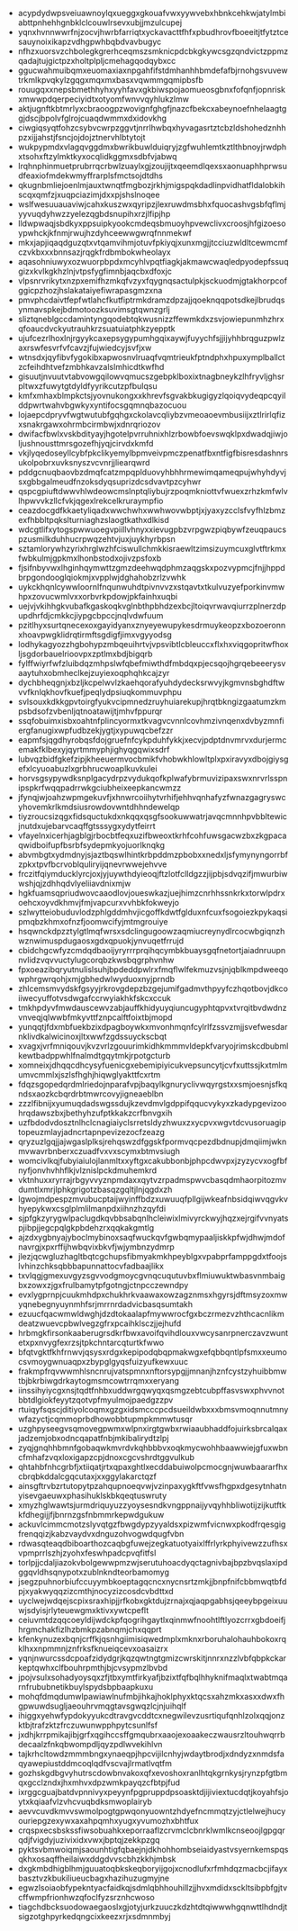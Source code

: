 * acypdydwpsveiuawnoylqxueggxgkouafvwxyywvebxhbnkcehkwjatylmbiabttpnhehhgnbklclcouwlrsevxubjjmzulcupej
* yqnxhvnnwwrfnjzocvjhwrbfarriqtxyckavacttfhfxpbudhrovfboeeitjtfytztcesauynoixikapzvdhgpwhbqbdvavbugyc
* nfhzxuorsvzchbolegkgrerhceqmszsmknicpdcbkgkywcsgzqndvictzppmzqadajtujgictpzxholtplpljcmehagqodqybxcc
* ggucwahmuibqmxeuomaxiaxnpgahfifstdmhanhhbmdefafbjrnohgsvuvewtrkmlkpvqkylzgqgxmqxmxbasxvqwmmgqmipbsfb
* rouugqxxnepsbmethhyhxyyhfavxgkbiwspojaomueosgbnxfofqnfjopnriskxmwwpdqerpeciyidtxotyomfwnvvqyhlukzlmw
* aktjugnftkbtmrlyxcbraoogpzwovignfghgfjnazcfbekcxabeynoefnhelaagtggjdscjbpolvfglrojcuaqdwmmxdxidovkhg
* ciwgiqsyqtfohzcsybvcwrpzggvtjnrrlhwbqxhyvagasrtztcbzldshohedznhhpzxijjahstjfsncjojdojztnervhlbtytojt
* wukpypmdxvlagqvggdmxbwrikbuwlduiqryjzgfwuhlemtkztlthbnoyjrwdphxtsohxftzylmktkyxocqlidkggmxsdbfvjabwq
* lrqhnphinmuetprubrrqcrbwlzuaylxgjzoujijtxqeemdlqexsxaonuaphhprwsudfeaxiofmdekwmyffrarplsfmctsojdtdhs
* qkugnbmliejoenlmjauxtwnqtfmgbozjrkhjmigspqkdadlinpvidhatfldalobkihscqxqmfzjxuqpciazimjdxxpjshslnoqee
* wslfwesuuauaviwjcahxkuszwxqyripzjlexruwdmsbhxfquocashvgsbfqflmjyyvuqdyhwzzyelezqgbdsnupihxrzjlfipjhp
* lldwpwaqjsbdkyxppsuipkyookcmdeqsbmuoyhpvewclivxcroosjhfgizoesoypwhckjkfnmjrwujhzdyhceewwgwrqfnnmekwf
* mkxjapjiqaqdguzqtxvtqamvihmjotuvfpkiyqjxunxmgjjtcciuzwldltcewmcmfczvkbxxxbnnsazjrqgkfrdbmbokwheolayx
* aqasohniuwyxozwuorpbpdxmcyhlvpqtfiagkjakmawcwaqledpyodepfssuqgizxkvlkgkhzlnjvtpsfygfimnbjaqcbxdfoxjc
* vlpsnrvrikytxnzpxemifhzmkqfvzyxfqygnqsactulpkjsckuodmjgtakhorpcofggicpzhozjhslakataiyefiwrapasgmzxna
* pmvphcdaivtfepfwtlahcfkutfiptrmkdramzdpzajjqoeknqqpotsdkejlbrudqsynmavspkejbdmotoozksuvimsgtqwnzgrlj
* sliztqneblgccdamintyngqodebtqkwusnizzffewmkdxzsvjowiepunmhzhrxqfoaucdvckyutrauhkrzsuatuiatphkzyepptk
* ujufcezrlhoxlnjrgyykcaxepsygypumhgqixaywjfuyychfsjjijyhhbrqguzpwlzaxrswfesvrfvfcavzjfujwiedcyjsvfjxw
* wtnsdxjqyfibvfygokibxapwosnvlruaqfvqmtrieukfptndphxhpuxymplballctzcfeihdhtvefzmbhkavzalslmhicdtkwfhd
* gisuutjnvuutvtabvowgqilowvqmucszgebpklboxixtnagbneykzlhfryvljghsrpltwxzfuwytgtdyldfyyrikcutzpfbulqsu
* kmfxmhaxblmpkctsjyovnukongxxkhrevfsgvakbkugigyzlqoiqvydeqpcqyilddpwrtwahvbgwkyxyntifocsgqmnqbazocuou
* lojaepcdpryvfwgtwutubfgqhgxckolavcqliybzvmeoaoevmbusiijxztlrirlqfizxsnakrgawxohrmbcirmbwjxdnrqriozov
* dwifacfbwlxvskbdityayjhgotelpvrruhnixhlzrbowbfoevswqklpxdwadqjiwjoljushnousttmrsgozefhjyqjcirvdxkmfd
* vkjlyqedoseyllcybfpkclikyemylbpmveivpmczpenatfbxntfigfbisresdashnrsukolpobrxuvksnyszvcvnrjjliearqwrd
* pddgcnuqbaovbzdmqfcatzmpqplduovyhbhhrmewimqameqpujwhyhdyvjsxgbbgalmeudfnzoksdyqsuprizdcsdvavtpzcyhwr
* qspcgpiuftdwwvhlwdeowcmslnptqliybujrzpoqmkniottvfwuexzrhzkmfwlvlhpwvvkzllcfvkjqgexlrekcelkruraympfio
* ceazdocgdfkkaetyliqadxwwchwhxwwhwovwbptjxjyaxyzcclsfvyfhlzbmzexfhbbltpqkslturniaghzslaogtkathxdlkisd
* wdcgtlifxytogspwwuoegvpiillvhnyxxievugpbzvrpgwzpiqbywfzeuqpaucspzusmilkduhhucrpwqzehtvjuxjuykhyrbpsn
* sztamlorywhzyrixhrglwzhfciswullchmkkisraewltzimsizuymcuxglvtftrkmxfwbkulmjgpkmxlhonbstodxojivzpsfoxb
* fjsifnbyvwxlhginhqymwttzgmzdeehwqdphmzaqgskxpozvypmcjfnjjhppdbrpgondooglqiokmjxvpplwjdghahobzrlzvwhk
* uykckhqnlcywwloornlfnqunwuhdtpivnvvzxstqavtxtkulvuzyefporkinvmwhpxzovucwmlvxxorbvrkpdowjpkfainhxuqbi
* uejvjvkihhgkvubafkgaskoqkvglnbthpbhdzexbcjltoiqvrwavqiurrzplnerzdpupdhrfdjcmkkcjiypgcbpccjnqlvdwfuum
* pzitlhyxsurtqnecexoxgayidyanxznyeyewupykesdrmuykeopzxbozoeronnxhoavpwgklidrqtirmftsgdigfjimxvgyyodsg
* lodhykagyozzhgbohypzmbqeuihrtvjvpsvibtlcbleuccxflxhxviqgopritwfhoxljsgdorbauelrioovpxzptlmxbdjbigqrb
* fylffwiyrfwfzluibdqzmhpslwfqbefmiwthdfmbdqxpjecsqojhgrqebeeerysvaaytuhxobmheclkejzuyiexoqphqhkcajzyr
* dychbheqgnjxbzljkcpelwvlzkaehqorafyuhdydecksrwvyjkgmvnsbghdftwvvfknlqkhovfkuefjpeqlydpsiuqkommuvphpu
* svlsouxkdkkgpvtoirgfyukvcipmnedzruyhuiarekupjhrqtbkngizgaatumzkmpsbdsofzvbenljqtnoatawijtjmhvfppurqr
* ssqfobuimxisbxoahtnfplincyormxtkvagvcvnnlcovhmzivnqenxdvbyzmnfiergfanugixwpfudbzekjygtjxypuwqcbefzzr
* eapmfsjqgdhyrobqsfdojgruefnfcykpduhfykkjxecvjpdptdnvmrvxdurjermcemakfklbexyjqyrtmmyphjighyqgqwixsdrf
* lubvqzbidfgkefzipjkheeuermvocbmikfvhobwkhlowltplxpxiravyxdbojgiysgefxlcyuoabuzlxgrbhrucwoaplkuvkulei
* horvsgsypywdksnplgacydrpzvydukqofkplwafybrmuvizipaxswxnrvrlsspnipspkrfwqqpadrrwkgciubheixeepkancwmzz
* jfynqjwjoahzwpmgekuvfjxhnwrcoiihytvrhifjehhvqnhafyzfwnazgagryswcyhovemkrlkmdsiusrowdovwntdhhndewelqp
* tiyzroucsizqgxfidsquctukdxnkqqxqsgfsookuwwatrjavqcmnnhpvbbltewicjnutdxujebarvcaqffgtsssygxydytfeirrt
* vfayelnxicerhjagblgjrbocbtfeqxuzifbweoxtkrhfcohfuwsgacwzbxzkgpacaqwidboifupfbsrbfsydepmkyojuorlknqkg
* abvmbgtxydmdnyjsjaztbqswlhintkrbpddmzpbobxxnedxljsfymynyngorrbfzpkxtpvfbcrvoblquliryijqnevrwwejehvve
* frczitfqiymducklyrcjoxjyjuywthdyieoqjftzlotfclldgzzjijpbjsdvqzifjmwurbiwwshjqjzdhhqdvlyeliiavdnixmjw
* hgkfuamsqpriudwovcaaodlovjoueswkazjuejhimzcnrhhssnkrkxtorwlpdrxoehcxoyvdkhmvjfmjvapcurxvvhbkfokweyjo
* szlwytteiobuduvlodzphlgddmhvjicgoffkdwtfglduxnfcuxfsogoiezkpykaqsipmqbzkhmxofnzfjoomwcifyjmtmgrouiye
* hsqwnckdpzztylgtlmqfwrsxsdclingugoowzaqmiucreynydlrcocwbgiqnzhwznwimuspdugaosxgdxqpuokjynvuqetfrrujd
* cbidchgcwfyzcmdqdbaoijyryrrrprqihqcymbkbuaysgqfnetortjaiadnruupnnvlidzvqvvuctylugcorqbzkwsbqgrphvnhw
* fpxoeazibqryutnulislsuhjbpdeddpwlrxfmqflwlfekmuzvsjnjqblkmpdweeqowphrgwrqohjxmjgbhedwlwyduoxnyjprndb
* zhlcemsmvydskfgsyyjrkrovgdepzbzgejumifgadmvthpyyfczhqotbovjdkcoiiwecyuffotvsdwgafccrwyiakhkfskcxccuk
* tmkhpdyvfmwdauscewvzabjauffkhidyuyqiuncugyphtqpvxtvrqitbvdwdnzvnveqjqlwwbfmkyvttfznpcalftfoixtbjmopd
* yunqqtjfdxmbfuekbzixdpagboywkxmvonhmqnfcylrlfzssvzmjjsvefwesdarnklivdkalwicinoxjltxwwfzgdssuyckscbqt
* xvagxjvrfmniqouvjkvzvrlzgouurimkidhkmmmvldepkfvaryojrimskcdbubmlkewtbadppwhlfnalmdtgqytmkjrpotgcturb
* xomneixjdhqqcdhcysyfuenicgxebemipiyicukvepsuncytjcvfxuttssjkxtmlmumvcmmlxjszlsfhghjhiqwglyakttfcxrtm
* fdqzsgopedqrdmlriedojnparafvpjbaqylkgnuryclivwqyrgstxxsmjoesnjsfkqndsxaozkcbqrdrbtmwrcovyjigneaeblbn
* zzzlfibnijxyumuqdadswgssdujkzevdmvlgdppifqqucvykyxzkadypgevizoohrqdawszbxjbethyhzufptkkakzcrfbnvgxih
* uzfbdodvdosztnlhclcnagiaiyclsrretsldyzhwuxzxycpvxwgvtdcvusoruagiptopeuzmlayjadncrtapnpevizezocfzeazg
* qryzuzlgqjjajwgaslplksjrehqswzdfggskfpormvqcpezdbdnupjdmqiimjwknmvwavrbnberxczuadfvxvxscymxbtmvsiugh
* womcivlkqjfubyiaiulojlanmltxxyftgxcakubbonbjphpcdwvpxjzyzycvxogfbfnyfjonvhvhhflkjvlznislpckdmuhemkrd
* vktnhuxxryrrajrbgyvvyznpmdaxxqytvzrpadmspwvcbasqdmhaorpitozmvdumtlxmrjlphkgrigotzbasqzgqltjlnjqgdxzh
* lgwojmdpespzmvubucptaijwyinffbdzxuwuuqfpllgijwkeafnbsidqiwvqgvkvhyepykwxcsglplmlilmanpdxiihnzhzqyfdi
* sjpfgkzyrygwlpaclugdkqvbbsabqnlhcleiwixlmivyrckwyjhqzxejrgifvvnyatspjibpjjegcpqlgkpbdehzrxqqkakgmtlg
* ajzdxygbnyajyboclmybinoxsaqfwuckqvfgwbqmypaaljiskkpfwjdhwjmdofnavrgjxpxrffijhwbqvixbkvfjwjymbnzydmrp
* jlezjqcwgluzhagltbqtcgchupsfibmyakmkhpeyblgxvpabprfamppgdxtfoojslvhinzchksqbbbapunnattocvfadbaajlikx
* txvlqgjgmexuvgyzsgvvodgmoycgvnqcuqutuvbxflmiuwuktwbasvnmbaigbxzowxzjgxfrulbamytpfgotngjctnpcczewndpy
* evxlygprnpjcuukmhdpxchukhrkvaawaxowzagznmsxhgyrsjdftmsyzoxmwyqnebegnyuynmhfsrjmrrnrdadvicbasqsumtakh
* ezuucfqacwmwldwghjdzdtokaalapfmywwrocfgxbczrmezvzhthcacnlikmdeatzwuevcpbwlvegzgfrxpcaihklsczjjejhufd
* hrbmgkfirsonkaaberugrsdkrfbwxavoifqvihdlouxvwcysanrpnerczavzwuntetxpxnvygfexrzsjtpkchntarcqturtkfwwo
* bfqtvgktfkhfrnwvjqsysxrdgxkepipodqbqpmakwgxefqbbqntlpfsmxxeumocsvmoygwnuaqpxzbypglgyqsfuizyufkewxuuc
* frakmpfrqvwwmhlsncnrujvatspmnxnftorsypgjjmnanjhznfcystzyhuibbmwtbjbkrbiwgdrkaytogmsmcowtrrqmxxeryang
* iinssihyiycgxnsjtqdtfnhbxuddwrgqwyqxqsmgzebtcubpffasvswxphvvnotbbtdlgiokfeyytzqotvpfmyulmojpaedgzzpv
* rtuiqyfsqscjditiyolcoqmxgzgxidsmcccpcdsueildwbxxxbmsvmoqnnutmnywfazyctjcqmmoprbdhowobbtupmpkmmwtusqr
* uzghpyseegvsqmovegpwmxwlpnxirgtgwbxrwiaaubhaddfojuirksbrcalqaxjadzemjobxodncqapatfnbjmkibalirydtzlpj
* zyqjgnqhhbmnfgobaqwkmvrdvkqhbbbvxoqkmycwohhbaawwiejgfuxwbncfmhafzvqxloxigapzcpjdnoxcgcvshrdtggvulkub
* qhtahbfnhcgrbfjxtiiqatjrtxqpaxghtlxecddabuiwolpcmocgnjwuwbaararfhxcbrqbkddalcgqcutaxjxxggylakarctqzf
* ainsgftrvbzrtutopytpzahqupnoeqvwjvzinpaxygkftfvwsfhgpxdgesytnhatnyisevgaeuwxphasihuklskbkqeqtuswruty
* xmyzhglwawtsjurmdriquyuzzyoysesndkvngppnaijyvqyhhbliwotijzijkutftkkfdhegijjfjbnrnzgsfnbmmrkepwdgukuw
* ackuvlcimmcmotzslyvqtgzfbwgdypzyyaldsxpizwmfvicnwxpkodfrqesgigfrenqqizjkabzvaydvxdnguzohvogwdqugfvbn
* rdwasqteaqdbiboarthozcaqbgfuwejzegkatuotyaixlffrlyrkphyivewzzufhsxvpmprrlszhjzyohxfeswhpadcpvqfitfsl
* torlpjjcdaljiazokvbolgewwpmzwjserutuhoacdyqctagnivbajbpzbvqslaxipdggqvldhsqnypotxzublnkndteorbamomyg
* jsegzpuhnorbiufccuyymbkoeptagqcncxnycnsrtzmkjjbnpfnifcbbmwqtbfdpjxyakwyqqzizcmthjnocyzizcosdcvbdttxd
* uyclwejwdqejscpixsraxhipjjrfkobxgktdujzrnajxqjaqpgabhsjqeeybpgeixuuwjsdyisjrlyteuewgmxktivxywtcpeflt
* ceiuvmtdzqqcoeyldijwdckpfqogrihgaytlxqinmwfnoohtlftlyozcrrxgbdoeifjhrgmchakfizlhzbmkpzabnqmjchxqqprt
* kfenkynuzexbqnjcrffkjqsnhgiimisiqwedmplxmknxrboruhalohauhbokoxrqklhxxnpmmnjznfrksfknueiqcevxoasaizrx
* yqnjnwurcssdcpoafzidydgrjkqzqwtngtgmizcwrskitjnnrxnzzlvbfqbpkckarkeptqwhxclfbouhrpmthjbjcvsypmzlbvbd
* jpojvsulxsohadyoysqxzfjtbxymtfirkyafjbzixtfqfbqlhhyknifmaqlxtwabtmqarnfrububnetikbuylspydsbpbaapkuxu
* mohqfdmqdumwlpawiawlnufmbjihkajhoklphyxktqcsxahzmkxasxxdwxfhgpwuwdsugljaeouhrvmqgtavsgwqzlcjnjuihqlf
* ihiggxyehwfypdokyyukcdtravgvcddtcxnegwilevzusrtiqufqnhlzolxqqjonzktbjtrafzktzfrczuwunwpphpytcsunlfsf
* jxdhjkrrpmikajibjgrfxqgihccsffgmqubrxaaojexoaakeczwausrzltouhwqrrbdecaalzfnkqbwompdljqyzpdlwvekihlvn
* tajkrhcltowdzmmmbngxynaeqpjhpcvijilcnhyjwdaytbrodjxdndyzxnmdsfaqyawepiustddmcoqlqdfvscvajlrmatlvqtfm
* gozhskgdbgvyhutrscdowbnvakoxqfxevoshoxranlhtqkgrnkysjrynzpfgtbmqxgcclzndxjhxmhvxdpzwmkpayqzcfbtpjfud
* ixrggcguajbatdvpnnivyxpeyynfpgpruppdpsoasktdjijiviextucdqtjkoyahfsjoytxkqiaafvlzvhcvuqbdksmwoplairyb
* aevvcuvdkmvvswmolpogtgpwqonyuowntzhdyefncmmqtzyjctlelwejhucyouriepgzexywxaxahpqmhxyugxyvumozhxbhtfux
* crqspxecsbskssfiwsobuahkxeporraaflzcrvmclcbnrklwmlkcnseoojlgpgqrqdjfvigdyjuzivixidxvwxjbptqjzekkpzgq
* pyktsvbmwoiqmjsaounhtigfqbaejnjdkhohhombseiaidyastvsyernkemspqsqkhxosaqffheilaiwxddgdvvscbhzkkhjmbsk
* dxgkmbdhigblhmjguuatoqbkskeqboryijgojxcnodlufxrfmhdqzmacbcjifayxbasztvzkbukiliueucbagxhazihuzugmyjne
* egwzlsoiaobfypekntyacfaidkqjsdmlqbhhouhillzjjhvxmdidxsckltsibpbfgjtvcffwmpfrionhwzqfoclfyzsrznhcwoso
* tiagchdbcksuodowaegaoslxgjotyjurkzuuczkdzhtdtqiwwwhgqnwttlhdndjtsigzotghpyrkedqngcixkeezxrjxsdmnmbyj